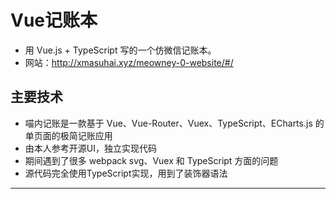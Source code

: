 # Vue记账本

- 用 Vue.js + TypeScript 写的一个仿微信记账本。
- 网站：http://xmasuhai.xyz/meowney-0-website/#/

## 主要技术

- 喵内记账是一款基于 Vue、Vue-Router、Vuex、TypeScript、ECharts.js 的单页面的极简记账应用
- 由本人参考开源UI，独立实现代码
- 期间遇到了很多 webpack svg、Vuex 和 TypeScript 方面的问题
- 源代码完全使用TypeScript实现，用到了装饰器语法

---
